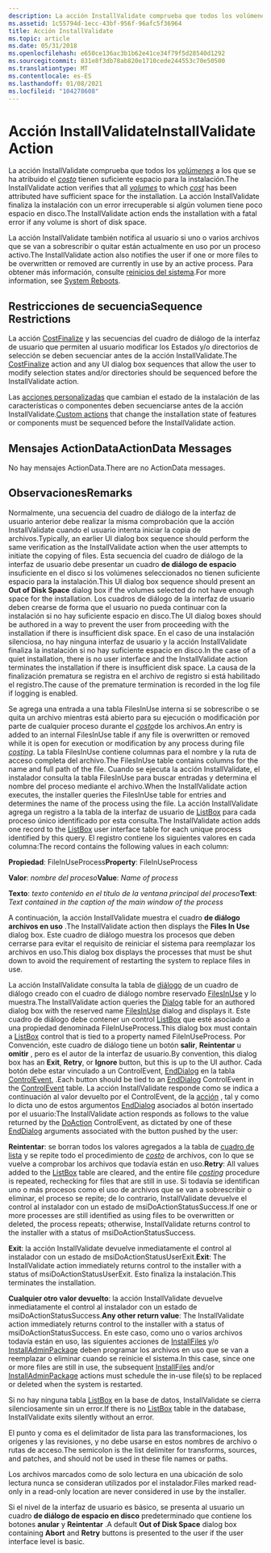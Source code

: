 ```yaml
---
description: La acción InstallValidate comprueba que todos los volúmenes a los que se ha atribuido el costo tienen suficiente espacio para la instalación. La acción InstallValidate finaliza la instalación con un error irrecuperable si algún volumen tiene poco espacio en disco.
ms.assetid: 1c55794d-1ecc-43bf-956f-96afc5f36964
title: Acción InstallValidate
ms.topic: article
ms.date: 05/31/2018
ms.openlocfilehash: e650ce136ac3b1b62e41ce34f79f5d28540d1292
ms.sourcegitcommit: 831e8f3db78ab820e1710cede244553c70e50500
ms.translationtype: MT
ms.contentlocale: es-ES
ms.lasthandoff: 01/08/2021
ms.locfileid: "104278608"
---
```

# <a name="installvalidate-action"></a><span data-ttu-id="c71ad-104">Acción InstallValidate</span><span class="sxs-lookup"><span data-stu-id="c71ad-104">InstallValidate Action</span></span>

<span data-ttu-id="c71ad-105">La acción InstallValidate comprueba que todos los [*volúmenes*](v-gly.md) a los que se ha atribuido el [*costo*](c-gly.md) tienen suficiente espacio para la instalación.</span><span class="sxs-lookup"><span data-stu-id="c71ad-105">The InstallValidate action verifies that all [*volumes*](v-gly.md) to which [*cost*](c-gly.md) has been attributed have sufficient space for the installation.</span></span> <span data-ttu-id="c71ad-106">La acción InstallValidate finaliza la instalación con un error irrecuperable si algún volumen tiene poco espacio en disco.</span><span class="sxs-lookup"><span data-stu-id="c71ad-106">The InstallValidate action ends the installation with a fatal error if any volume is short of disk space.</span></span>

<span data-ttu-id="c71ad-107">La acción InstallValidate también notifica al usuario si uno o varios archivos que se van a sobrescribir o quitar están actualmente en uso por un proceso activo.</span><span class="sxs-lookup"><span data-stu-id="c71ad-107">The InstallValidate action also notifies the user if one or more files to be overwritten or removed are currently in use by an active process.</span></span> <span data-ttu-id="c71ad-108">Para obtener más información, consulte [reinicios del sistema](system-reboots.md).</span><span class="sxs-lookup"><span data-stu-id="c71ad-108">For more information, see [System Reboots](system-reboots.md).</span></span>

## <a name="sequence-restrictions"></a><span data-ttu-id="c71ad-109">Restricciones de secuencia</span><span class="sxs-lookup"><span data-stu-id="c71ad-109">Sequence Restrictions</span></span>

<span data-ttu-id="c71ad-110">La acción [CostFinalize](costfinalize-action.md) y las secuencias del cuadro de diálogo de la interfaz de usuario que permiten al usuario modificar los Estados y/o directorios de selección se deben secuenciar antes de la acción InstallValidate.</span><span class="sxs-lookup"><span data-stu-id="c71ad-110">The [CostFinalize](costfinalize-action.md) action and any UI dialog box sequences that allow the user to modify selection states and/or directories should be sequenced before the InstallValidate action.</span></span>

<span data-ttu-id="c71ad-111">Las [acciones personalizadas](custom-actions.md) que cambian el estado de la instalación de las características o componentes deben secuenciarse antes de la acción InstallValidate.</span><span class="sxs-lookup"><span data-stu-id="c71ad-111">[Custom actions](custom-actions.md) that change the installation state of features or components must be sequenced before the InstallValidate action.</span></span>

## <a name="actiondata-messages"></a><span data-ttu-id="c71ad-112">Mensajes ActionData</span><span class="sxs-lookup"><span data-stu-id="c71ad-112">ActionData Messages</span></span>

<span data-ttu-id="c71ad-113">No hay mensajes ActionData.</span><span class="sxs-lookup"><span data-stu-id="c71ad-113">There are no ActionData messages.</span></span>

## <a name="remarks"></a><span data-ttu-id="c71ad-114">Observaciones</span><span class="sxs-lookup"><span data-stu-id="c71ad-114">Remarks</span></span>

<span data-ttu-id="c71ad-115">Normalmente, una secuencia del cuadro de diálogo de la interfaz de usuario anterior debe realizar la misma comprobación que la acción InstallValidate cuando el usuario intenta iniciar la copia de archivos.</span><span class="sxs-lookup"><span data-stu-id="c71ad-115">Typically, an earlier UI dialog box sequence should perform the same verification as the InstallValidate action when the user attempts to initiate the copying of files.</span></span> <span data-ttu-id="c71ad-116">Esta secuencia del cuadro de diálogo de la interfaz de usuario debe presentar un cuadro **de diálogo de espacio** insuficiente en el disco si los volúmenes seleccionados no tienen suficiente espacio para la instalación.</span><span class="sxs-lookup"><span data-stu-id="c71ad-116">This UI dialog box sequence should present an **Out of Disk Space** dialog box if the volumes selected do not have enough space for the installation.</span></span> <span data-ttu-id="c71ad-117">Los cuadros de diálogo de la interfaz de usuario deben crearse de forma que el usuario no pueda continuar con la instalación si no hay suficiente espacio en disco.</span><span class="sxs-lookup"><span data-stu-id="c71ad-117">The UI dialog boxes should be authored in a way to prevent the user from proceeding with the installation if there is insufficient disk space.</span></span> <span data-ttu-id="c71ad-118">En el caso de una instalación silenciosa, no hay ninguna interfaz de usuario y la acción InstallValidate finaliza la instalación si no hay suficiente espacio en disco.</span><span class="sxs-lookup"><span data-stu-id="c71ad-118">In the case of a quiet installation, there is no user interface and the InstallValidate action terminates the installation if there is insufficient disk space.</span></span> <span data-ttu-id="c71ad-119">La causa de la finalización prematura se registra en el archivo de registro si está habilitado el registro.</span><span class="sxs-lookup"><span data-stu-id="c71ad-119">The cause of the premature termination is recorded in the log file if logging is enabled.</span></span>

<span data-ttu-id="c71ad-120">Se agrega una entrada a una tabla FilesInUse interna si se sobrescribe o se quita un archivo mientras está abierto para su ejecución o modificación por parte de cualquier proceso durante el [*costo*](c-gly.md)de los archivos.</span><span class="sxs-lookup"><span data-stu-id="c71ad-120">An entry is added to an internal FilesInUse table if any file is overwritten or removed while it is open for execution or modification by any process during file [*costing*](c-gly.md).</span></span> <span data-ttu-id="c71ad-121">La tabla FilesInUse contiene columnas para el nombre y la ruta de acceso completa del archivo.</span><span class="sxs-lookup"><span data-stu-id="c71ad-121">The FilesInUse table contains columns for the name and full path of the file.</span></span> <span data-ttu-id="c71ad-122">Cuando se ejecuta la acción InstallValidate, el instalador consulta la tabla FilesInUse para buscar entradas y determina el nombre del proceso mediante el archivo.</span><span class="sxs-lookup"><span data-stu-id="c71ad-122">When the InstallValidate action executes, the installer queries the FilesInUse table for entries and determines the name of the process using the file.</span></span> <span data-ttu-id="c71ad-123">La acción InstallValidate agrega un registro a la tabla de la interfaz de usuario de [ListBox](listbox-table.md) para cada proceso único identificado por esta consulta.</span><span class="sxs-lookup"><span data-stu-id="c71ad-123">The InstallValidate action adds one record to the [ListBox](listbox-table.md) user interface table for each unique process identified by this query.</span></span> <span data-ttu-id="c71ad-124">El registro contiene los siguientes valores en cada columna:</span><span class="sxs-lookup"><span data-stu-id="c71ad-124">The record contains the following values in each column:</span></span>

<span data-ttu-id="c71ad-125">**Propiedad**: FileInUseProcess</span><span class="sxs-lookup"><span data-stu-id="c71ad-125">**Property**: FileInUseProcess</span></span>

 

<span data-ttu-id="c71ad-126">**Valor**: *nombre del proceso*</span><span class="sxs-lookup"><span data-stu-id="c71ad-126">**Value**: *Name of process*</span></span>

 

<span data-ttu-id="c71ad-127">**Texto**: *texto contenido en el título de la ventana principal del proceso*</span><span class="sxs-lookup"><span data-stu-id="c71ad-127">**Text**: *Text contained in the caption of the main window of the process*</span></span>

<span data-ttu-id="c71ad-128">A continuación, la acción InstallValidate muestra el cuadro **de diálogo archivos en uso** .</span><span class="sxs-lookup"><span data-stu-id="c71ad-128">The InstallValidate action then displays the **Files In Use** dialog box.</span></span> <span data-ttu-id="c71ad-129">Este cuadro de diálogo muestra los procesos que deben cerrarse para evitar el requisito de reiniciar el sistema para reemplazar los archivos en uso.</span><span class="sxs-lookup"><span data-stu-id="c71ad-129">This dialog box displays the processes that must be shut down to avoid the requirement of restarting the system to replace files in use.</span></span>

<span data-ttu-id="c71ad-130">La acción InstallValidate consulta la tabla de [diálogo](dialog-table.md) de un cuadro de diálogo creado con el cuadro de diálogo nombre reservado [FilesInUse](filesinuse-dialog.md) y lo muestra.</span><span class="sxs-lookup"><span data-stu-id="c71ad-130">The InstallValidate action queries the [Dialog](dialog-table.md) table for an authored dialog box with the reserved name [FilesInUse](filesinuse-dialog.md) dialog and displays it.</span></span> <span data-ttu-id="c71ad-131">Este cuadro de diálogo debe contener un control [ListBox](listbox-control.md) que esté asociado a una propiedad denominada FileInUseProcess.</span><span class="sxs-lookup"><span data-stu-id="c71ad-131">This dialog box must contain a [ListBox](listbox-control.md) control that is tied to a property named FileInUseProcess.</span></span> <span data-ttu-id="c71ad-132">Por Convención, este cuadro de diálogo tiene un botón **salir**, **Reintentar** u **omitir** , pero es el autor de la interfaz de usuario.</span><span class="sxs-lookup"><span data-stu-id="c71ad-132">By convention, this dialog box has an **Exit**, **Retry**, or **Ignore** button, but this is up to the UI author.</span></span> <span data-ttu-id="c71ad-133">Cada botón debe estar vinculado a un ControlEvent, [EndDialog](enddialog-controlevent.md) en la tabla [ControlEvent,](controlevent-table.md) .</span><span class="sxs-lookup"><span data-stu-id="c71ad-133">Each button should be tied to an [EndDialog](enddialog-controlevent.md) ControlEvent in the [ControlEvent](controlevent-table.md) table.</span></span> <span data-ttu-id="c71ad-134">La acción InstallValidate responde como se indica a continuación al valor devuelto por el ControlEvent, de la [acción](doaction-controlevent.md) , tal y como lo dicta uno de estos argumentos [EndDialog](enddialog-controlevent.md) asociados al botón insertado por el usuario:</span><span class="sxs-lookup"><span data-stu-id="c71ad-134">The InstallValidate action responds as follows to the value returned by the [DoAction](doaction-controlevent.md) ControlEvent, as dictated by one of these [EndDialog](enddialog-controlevent.md) arguments associated with the button pushed by the user:</span></span>

<span data-ttu-id="c71ad-135">**Reintentar**: se borran todos los valores agregados a la tabla de [cuadro de lista](listbox-table.md) y se repite todo el procedimiento de [*costo*](c-gly.md) de archivos, con lo que se vuelve a comprobar los archivos que todavía están en uso.</span><span class="sxs-lookup"><span data-stu-id="c71ad-135">**Retry**: All values added to the [ListBox](listbox-table.md) table are cleared, and the entire file [*costing*](c-gly.md) procedure is repeated, rechecking for files that are still in use.</span></span> <span data-ttu-id="c71ad-136">Si todavía se identifican uno o más procesos como el uso de archivos que se van a sobrescribir o eliminar, el proceso se repite; de lo contrario, InstallValidate devuelve el control al instalador con un estado de msiDoActionStatusSuccess.</span><span class="sxs-lookup"><span data-stu-id="c71ad-136">If one or more processes are still identified as using files to be overwritten or deleted, the process repeats; otherwise, InstallValidate returns control to the installer with a status of msiDoActionStatusSuccess.</span></span>

<span data-ttu-id="c71ad-137">**Exit**: la acción InstallValidate devuelve inmediatamente el control al instalador con un estado de msiDoActionStatusUserExit.</span><span class="sxs-lookup"><span data-stu-id="c71ad-137">**Exit**: The InstallValidate action immediately returns control to the installer with a status of msiDoActionStatusUserExit.</span></span> <span data-ttu-id="c71ad-138">Esto finaliza la instalación.</span><span class="sxs-lookup"><span data-stu-id="c71ad-138">This terminates the installation.</span></span>

<span data-ttu-id="c71ad-139">**Cualquier otro valor devuelto**: la acción InstallValidate devuelve inmediatamente el control al instalador con un estado de msiDoActionStatusSuccess.</span><span class="sxs-lookup"><span data-stu-id="c71ad-139">**Any other return value**: The InstallValidate action immediately returns control to the installer with a status of msiDoActionStatusSuccess.</span></span> <span data-ttu-id="c71ad-140">En este caso, como uno o varios archivos todavía están en uso, las siguientes acciones de [InstallFiles](installfiles-action.md) y/o [InstallAdminPackage](installadminpackage-action.md) deben programar los archivos en uso que se van a reemplazar o eliminar cuando se reinicie el sistema.</span><span class="sxs-lookup"><span data-stu-id="c71ad-140">In this case, since one or more files are still in use, the subsequent [InstallFiles](installfiles-action.md) and/or [InstallAdminPackage](installadminpackage-action.md) actions must schedule the in-use file(s) to be replaced or deleted when the system is restarted.</span></span>

<span data-ttu-id="c71ad-141">Si no hay ninguna tabla [ListBox](listbox-table.md) en la base de datos, InstallValidate se cierra silenciosamente sin un error.</span><span class="sxs-lookup"><span data-stu-id="c71ad-141">If there is no [ListBox](listbox-table.md) table in the database, InstallValidate exits silently without an error.</span></span>

<span data-ttu-id="c71ad-142">El punto y coma es el delimitador de lista para las transformaciones, los orígenes y las revisiones, y no debe usarse en estos nombres de archivo o rutas de acceso.</span><span class="sxs-lookup"><span data-stu-id="c71ad-142">The semicolon is the list delimiter for transforms, sources, and patches, and should not be used in these file names or paths.</span></span>

<span data-ttu-id="c71ad-143">Los archivos marcados como de solo lectura en una ubicación de solo lectura nunca se consideran utilizados por el instalador.</span><span class="sxs-lookup"><span data-stu-id="c71ad-143">Files marked read-only in a read-only location are never considered in use by the installer.</span></span>

<span data-ttu-id="c71ad-144">Si el nivel de la interfaz de usuario es básico, se presenta al usuario un cuadro **de diálogo de espacio en disco** predeterminado que contiene los botones **anular** y **Reintentar** .</span><span class="sxs-lookup"><span data-stu-id="c71ad-144">A default **Out of Disk Space** dialog box containing **Abort** and **Retry** buttons is presented to the user if the user interface level is basic.</span></span>

 

 



